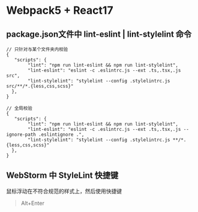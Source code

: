 # Webpack5 + React17

## package.json文件中 lint-eslint | lint-stylelint 命令

```
// 只针对与某个文件夹内校验
{
   "scripts": {
        "lint": "npm run lint-eslint && npm run lint-stylelint",
        "lint-eslint": "eslint -c .eslintrc.js --ext .ts,.tsx,.js src",
        "lint-stylelint": "stylelint --config .stylelintrc.js src/**/*.{less,css,scss}"
  }, 
}
```

```
// 全局校验
{
   "scripts": {
        "lint": "npm run lint-eslint && npm run lint-stylelint",
        "lint-eslint": "eslint -c .eslintrc.js --ext .ts,.tsx,.js --ignore-path .eslintignore .",
        "lint-stylelint": "stylelint --config .stylelintrc.js **/*.{less,css,scss}"
  }, 
}
```

## WebStorm 中 StyleLint 快捷键

鼠标浮动在不符合规范的样式上，然后使用快捷键

>  Alt+Enter
